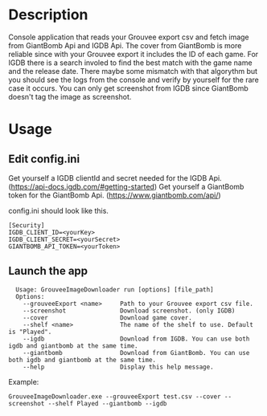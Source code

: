 # Description 

Console application that reads your Grouvee export csv and fetch image from GiantBomb Api and IGDB Api.
The cover from GiantBomb is more reliable since with your Grouvee export it includes the ID of each game. 
For IGDB there is a search involed to find the best match with the game name and the release date.
There maybe some mismatch with that algorythm but you should see the logs from the console and verify by yourself for the rare case it occurs.
You can only get screenshot from IGDB since GiantBomb doesn't tag the image as screenshot.

# Usage

## Edit config.ini

Get yourself a IGDB clientId and secret needed for the IGDB Api. (https://api-docs.igdb.com/#getting-started)
Get yourself a GiantBomb token for the GiantBomb Api. (https://www.giantbomb.com/api/)

config.ini should look like this.

    [Security]
    IGDB_CLIENT_ID=<yourKey>
    IGDB_CLIENT_SECRET=<yourSecret>
    GIANTBOMB_API_TOKEN=<yourToken>


## Launch the app

      Usage: GrouveeImageDownloader run [options] [file_path]
      Options:
        --grouveeExport <name>     Path to your Grouvee export csv file.
        --screenshot               Download screenshot. (only IGDB)
        --cover                    Download game cover.
        --shelf <name>             The name of the shelf to use. Default is "Played".
        --igdb                     Download from IGDB. You can use both igdb and giantbomb at the same time.
        --giantbomb                Download from GiantBomb. You can use both igdb and giantbomb at the same time.
        --help                     Display this help message.

  Example:
  
    GrouveeImageDownloader.exe --grouveeExport test.csv --cover --screenshot --shelf Played --giantbomb --igdb
